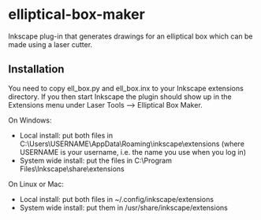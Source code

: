 elliptical-box-maker
====================

Inkscape plug-in that generates drawings for an elliptical box which can be made using a laser cutter.



Installation
------------
You need to copy ell_box.py and ell_box.inx to your Inkscape extensions directory.
If you then start Inkscape the plugin should show up in the Extensions menu under Laser Tools --> Elliptical Box Maker.

On Windows:
* Local install: put both files in C:\Users\USERNAME\AppData\Roaming\inkscape\extensions (where USERNAME is your username, i.e. the name you use when you log in)
* System wide install: put the files in C:\Program Files\Inkscape\share\extensions

On Linux or Mac:
* Local install: put both files in ~/.config/inkscape/extensions
* System wide install: put them in /usr/share/inkscape/extensions
